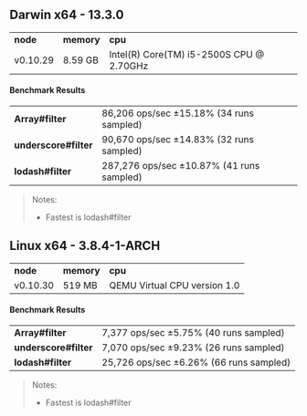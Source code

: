 Darwin x64 - 13.3.0
-----

<table><tr><td><b>node</b></td><td><b>memory</b></td><td><b>cpu</b></td></tr><tr><td>v0.10.29</td><td>8.59 GB</td><td>Intel(R) Core(TM) i5-2500S CPU @ 2.70GHz</td></tr></table>

#### Benchmark Results ####

<table><tr><td><b>Array#filter</b></td><td>86,206 ops/sec ±15.18% (34 runs sampled)</td></tr><tr><td><b>underscore#filter</b></td><td>90,670 ops/sec ±14.83% (32 runs sampled)</td></tr><tr><td><b>lodash#filter</b></td><td>287,276 ops/sec ±10.87% (41 runs sampled)</td></tr></table>

> Notes:
> - Fastest is lodash#filter

Linux x64 - 3.8.4-1-ARCH
-----

<table><tr><td><b>node</b></td><td><b>memory</b></td><td><b>cpu</b></td></tr><tr><td>v0.10.30</td><td>519 MB</td><td>QEMU Virtual CPU version 1.0</td></tr></table>

#### Benchmark Results ####

<table><tr><td><b>Array#filter</b></td><td>7,377 ops/sec ±5.75% (40 runs sampled)</td></tr><tr><td><b>underscore#filter</b></td><td>7,070 ops/sec ±9.23% (26 runs sampled)</td></tr><tr><td><b>lodash#filter</b></td><td>25,726 ops/sec ±6.26% (66 runs sampled)</td></tr></table>

> Notes:
> - Fastest is lodash#filter

